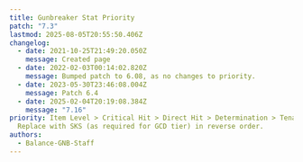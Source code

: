 ```yaml
---
title: Gunbreaker Stat Priority
patch: "7.3"
lastmod: 2025-08-05T20:55:50.406Z
changelog:
  - date: 2021-10-25T21:49:20.050Z
    message: Created page
  - date: 2022-02-03T00:14:02.820Z
    message: Bumped patch to 6.08, as no changes to priority.
  - date: 2023-05-30T23:46:08.004Z
    message: Patch 6.4
  - date: 2025-02-04T20:19:08.384Z
    message: "7.16"
priority: Item Level > Critical Hit > Direct Hit > Determination > Tenacity.
  Replace with SKS (as required for GCD tier) in reverse order.
authors:
  - Balance-GNB-Staff
---
```

